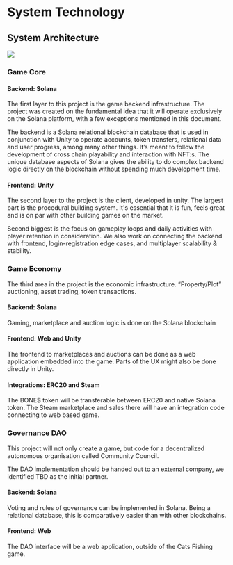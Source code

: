 # System Technology

## System Architecture

![](https://whitepaper.myneighboralice.com/\~gitbook/image?url=https:%2F%2F1239201526-files.gitbook.io%2F%7E%2Ffiles%2Fv0%2Fb%2Fgitbook-x-prod.appspot.com%2Fo%2Fspaces%252FxXeTlUadpyOyxw6Ks2L7%252Fuploads%252FTbkIOPRG5DylGbmzk1Pw%252Fimage.png%3Falt=media%26token=313c7c4c-0bdc-44f3-86d6-ac5cd0a2c2b6\&width=768\&dpr=4\&quality=100\&sign=0e3076a7f1e9e840e92428214be7ecc90ab43d4d9ff200faf960c8cc929421d9)

### Game Core <a href="#game-core" id="game-core"></a>

#### Backend: Solana <a href="#backend-chromia" id="backend-chromia"></a>

The first layer to this project is the game backend infrastructure. The project was created on the fundamental idea that it will operate exclusively on the Solana platform, with a few exceptions mentioned in this document.

The backend is a Solana relational blockchain database that is used in conjunction with Unity to operate accounts, token transfers, relational data and user progress, among many other things. It’s meant to follow the development of cross chain playability and interaction with NFT:s. The unique database aspects of Solana gives the ability to do complex backend logic directly on the blockchain without spending much development time.

#### Frontend: Unity <a href="#frontend-unity" id="frontend-unity"></a>

The second layer to the project is the client, developed in unity. The largest part is the procedural building system. It's essential that it is fun, feels great and is on par with other building games on the market.

Second biggest is the focus on gameplay loops and daily activities with player retention in consideration. We also work on connecting the backend with frontend, login-registration edge cases, and multiplayer scalability & stability.

### Game Economy <a href="#game-economy" id="game-economy"></a>

The third area in the project is the economic infrastructure. “Property/Plot” auctioning, asset trading, token transactions.

#### Backend: Solana <a href="#backend-chromia-1" id="backend-chromia-1"></a>

Gaming, marketplace and auction logic is done on the Solana blockchain

#### Frontend: Web and Unity <a href="#frontend-web-and-unity" id="frontend-web-and-unity"></a>

The frontend to marketplaces and auctions can be done as a web application embedded into the game. Parts of the UX might also be done directly in Unity.

#### Integrations: ERC20 and Steam <a href="#integrations-erc20-and-steam" id="integrations-erc20-and-steam"></a>

The BONE$ token will be transferable between ERC20 and native Solana token. The Steam marketplace and sales there will have an integration code connecting to web based game.

### Governance DAO <a href="#governance-dao" id="governance-dao"></a>

This project will not only create a game, but code for a decentralized autonomous organisation called Community Council.

The DAO implementation should be handed out to an external company, we identified TBD as the initial partner.

#### Backend: Solana <a href="#backend-chromia-2" id="backend-chromia-2"></a>

Voting and rules of governance can be implemented in Solana. Being a relational database, this is comparatively easier than with other blockchains.

#### Frontend: Web <a href="#frontend-web" id="frontend-web"></a>

The DAO interface will be a web application, outside of the Cats Fishing game.

#### &#x20;<a href="#integrations-chromunity" id="integrations-chromunity"></a>
